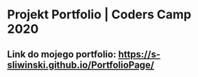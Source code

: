 # Projekt Portfolio | Coders Camp 2020
## Link do mojego portfolio: https://s-sliwinski.github.io/PortfolioPage/


